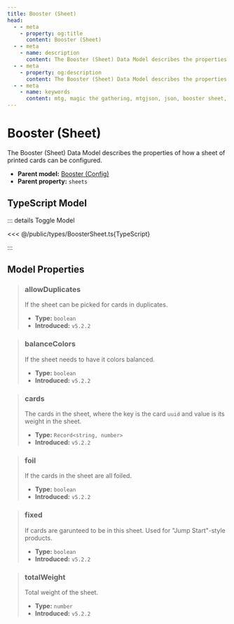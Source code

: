 ```yaml
---
title: Booster (Sheet)
head:
  - - meta
    - property: og:title
      content: Booster (Sheet)
  - - meta
    - name: description
      content: The Booster (Sheet) Data Model describes the properties of how a sheet of printed cards can be configured.
  - - meta
    - property: og:description
      content: The Booster (Sheet) Data Model describes the properties of how a sheet of printed cards can be configured.
  - - meta
    - name: keywords
      content: mtg, magic the gathering, mtgjson, json, booster sheet, sheet
---
```


# Booster (Sheet)

The Booster (Sheet) Data Model describes the properties of how a sheet of printed cards can be configured.

- **Parent model:** [Booster (Config)](/data-models/booster/booster-config/)
- **Parent property:** `sheets`

## TypeScript Model

::: details Toggle Model

<<< @/public/types/BoosterSheet.ts{TypeScript}

:::

## Model Properties

> ### allowDuplicates
>
> If the sheet can be picked for cards in duplicates.
>
> - **Type:** `boolean`
> - **Introduced:** `v5.2.2`

> ### balanceColors
>
> If the sheet needs to have it colors balanced.
>
> - **Type:** `boolean`
> - **Introduced:** `v5.2.2`

> ### cards
>
> The cards in the sheet, where the key is the card `uuid` and value is its weight in the sheet.
>
> - **Type:** `Record<string, number>`
> - **Introduced:** `v5.2.2`

> ### foil
>
> If the cards in the sheet are all foiled.
>
> - **Type:** `boolean`
> - **Introduced:** `v5.2.2`

> ### fixed
>
> If cards are garunteed to be in this sheet. Used for "Jump Start"-style products.
>
> - **Type:** `boolean`
> - **Introduced:** `v5.2.2`

> ### totalWeight
>
> Total weight of the sheet.
>
> - **Type:** `number`
> - **Introduced:** `v5.2.2`
